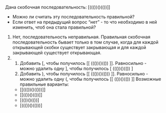 Дана скобочная последовательность: [((())()(())]]
- Можно ли считать эту последовательность правильной?
- Если ответ на предыдущий вопрос “нет” - то что необходимо в ней изменить, чтоб она стала правильной?



1. Нет, последовательность неправильная. Правильная скобочная последовательность бывает только в том случае, когда
    для каждой открывающей скобки существует закрывающая и для каждой закрывающей существует открывающая.
2. 1) Добавить [, чтобы получилось [[ ((())()(()) ]]. Равносильно - можно удалить одну ], чтобы получилось [ ((())()(()) ]
   2) Добавить ), чтобы получилось [[ ((())()(())) ]]. Равносильно - можно удалить одну (, чтобы получилось [[ (())()(()) ]]
   Возможные правильные варианты: 
   - [[((())()(()))]]
   - [[(())()(())]]
   - [(())()(())]
   - [((())()(()))]




   